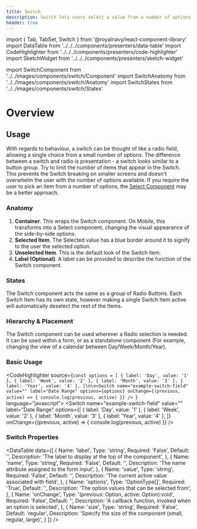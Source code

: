```yaml
---
title: Switch
description: Switch lets users select a value from a number of options.
header: true
---
```


import { Tab, TabSet, Switch } from '@royalnavy/react-component-library'
import DataTable from '../../../components/presenters/data-table'
import CodeHighlighter from '../../../components/presenters/code-highlighter'
import SketchWidget from '../../../components/presenters/sketch-widget'

import SwitchComponent from '../../images/components/switch/Component'
import SwitchAnatomy from '../../images/components/switch/Anatomy'
import SwitchStates from '../../images/components/switch/States'

# Overview

<SwitchComponent />

## Usage
With regards to behaviour, a switch can be thought of like a radio field, allowing a single choice from a small number of options. The difference between a switch and radio is presentation - a switch looks similar to a button group. Try to limit the number of items that appear in the Switch. This prevents the Switch breaking on smaller screens and doesn't overwhelm the user with the number of options available. If you require the user to pick an item from a number of options, the [Select Component](/components/select) may be a better approach.

<TabSet>

<Tab title="Design">

<SketchWidget name="Switch" href="/standards-toolkit.sketch" />

### Anatomy

<SwitchAnatomy />

1. **Container**. This wraps the Switch component. On Mobile, this transforms into a Select component, changing the visual appearance of the side-by-side options.
2. **Selected Item**. The Selected value has a blue border around it to signify to the user the selected option.
3. **Unselected Item**. This is the default look of the Switch item.
4. **Label (Optional)**. A label can be provided to describe the function of the Switch component.


### States

<SwitchStates />

The Switch component acts the same as a group of Radio Buttons. Each Switch Item has its own state, however making a single Switch Item active will automatically deselect the rest of the Items.

### Hierarchy & Placement

The Switch component can be used wherever a Radio selection is needed. It can be used within a form, or as a standalone component (For example, changing the view of a calendar between Day/Week/Month/Year).



</Tab>

<Tab title="Develop">

### Basic Usage
<CodeHighlighter source={`const options = [
  { label: 'Day', value: '1' },
  { label: 'Week', value: '2' },
  { label: 'Month', value: '3' },
  { label: 'Year', value: '4' },
]\n\n<Switch
  name="example-switch-field"
  value=""
  label="Date Range"
  options={options}
  onChange={(previous, active) => {
    console.log(previous, active)
  }}
/>
`} language="javascript">
  <Switch
    name="example-switch-field"
    value=""
    label="Date Range"
    options={[
      { label: 'Day', value: '1' },
      { label: 'Week', value: '2' },
      { label: 'Month', value: '3' },
      { label: 'Year', value: '4' },
    ]}
    onChange={(previous, active) => {
      console.log(previous, active)
    }}
  />
</CodeHighlighter>

### Switch Properties
<DataTable data={[
  {
    Name: 'label',
    Type: 'string',
    Required: 'False',
    Default: '',
    Description: 'The label to display at the top of the component',
  },
  {
    Name: 'name',
    Type: 'string',
    Required: 'False',
    Default: '',
    Description: 'The name attribute assigned to the form input',
  },
  {
    Name: 'value',
    Type: 'string',
    Required: 'False',
    Default: '',
    Description: 'The current active value associated with field',
  },
  {
    Name: 'options',
    Type: 'OptionType[]',
    Required: 'True',
    Default: '',
    Description: 'The option values that can be selected from',
  },
  {
    Name: 'onChange',
    Type: '(previous: Option, active: Option):void',
    Required: 'False',
    Default: '',
    Description: 'A callback function, invoked when an option is selected',
  },
  {
    Name: 'size',
    Type: 'string',
    Required: 'False',
    Default: 'regular',
    Description: 'Specify the size of the component (small, regular, large)',
  }
]} />

</Tab>
</TabSet>
